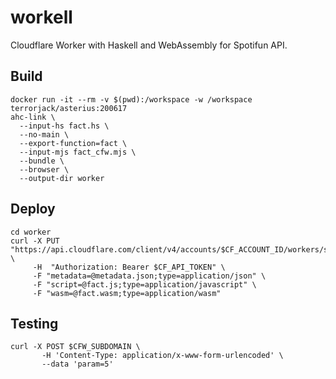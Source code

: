 # workell

Cloudflare Worker with Haskell and WebAssembly for Spotifun API.

## Build

```shell
docker run -it --rm -v $(pwd):/workspace -w /workspace terrorjack/asterius:200617
ahc-link \
  --input-hs fact.hs \
  --no-main \
  --export-function=fact \
  --input-mjs fact_cfw.mjs \
  --bundle \
  --browser \
  --output-dir worker
```

## Deploy

```shell
cd worker
curl -X PUT "https://api.cloudflare.com/client/v4/accounts/$CF_ACCOUNT_ID/workers/scripts/$SCRIPT_NAME" \
     -H  "Authorization: Bearer $CF_API_TOKEN" \
     -F "metadata=@metadata.json;type=application/json" \
     -F "script=@fact.js;type=application/javascript" \
     -F "wasm=@fact.wasm;type=application/wasm"
```

## Testing

```shell
curl -X POST $CFW_SUBDOMAIN \
       -H 'Content-Type: application/x-www-form-urlencoded' \
       --data 'param=5'
```
